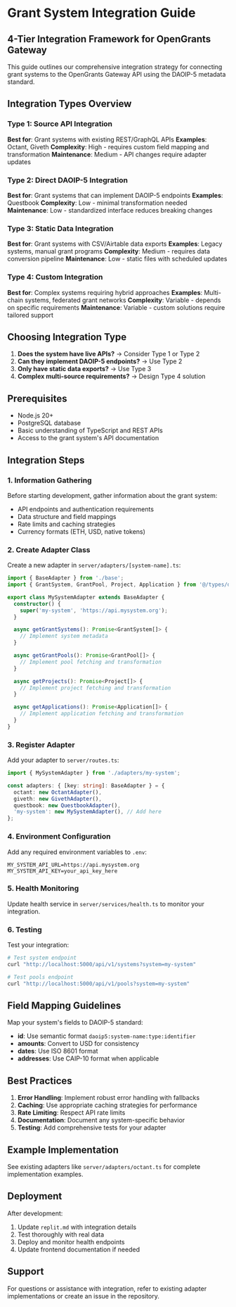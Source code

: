 # Grant System Integration Guide

## 4-Tier Integration Framework for OpenGrants Gateway

This guide outlines our comprehensive integration strategy for connecting grant systems to the OpenGrants Gateway API using the DAOIP-5 metadata standard.

## Integration Types Overview

### Type 1: Source API Integration
**Best for**: Grant systems with existing REST/GraphQL APIs
**Examples**: Octant, Giveth
**Complexity**: High - requires custom field mapping and transformation
**Maintenance**: Medium - API changes require adapter updates

### Type 2: Direct DAOIP-5 Integration  
**Best for**: Grant systems that can implement DAOIP-5 endpoints
**Examples**: Questbook
**Complexity**: Low - minimal transformation needed
**Maintenance**: Low - standardized interface reduces breaking changes

### Type 3: Static Data Integration
**Best for**: Grant systems with CSV/Airtable data exports
**Examples**: Legacy systems, manual grant programs
**Complexity**: Medium - requires data conversion pipeline
**Maintenance**: Low - static files with scheduled updates

### Type 4: Custom Integration
**Best for**: Complex systems requiring hybrid approaches
**Examples**: Multi-chain systems, federated grant networks
**Complexity**: Variable - depends on specific requirements
**Maintenance**: Variable - custom solutions require tailored support

## Choosing Integration Type

1. **Does the system have live APIs?** → Consider Type 1 or Type 2
2. **Can they implement DAOIP-5 endpoints?** → Use Type 2
3. **Only have static data exports?** → Use Type 3
4. **Complex multi-source requirements?** → Design Type 4 solution

## Prerequisites

- Node.js 20+
- PostgreSQL database
- Basic understanding of TypeScript and REST APIs
- Access to the grant system's API documentation

## Integration Steps

### 1. Information Gathering

Before starting development, gather information about the grant system:

- API endpoints and authentication requirements
- Data structure and field mappings
- Rate limits and caching strategies
- Currency formats (ETH, USD, native tokens)

### 2. Create Adapter Class

Create a new adapter in `server/adapters/[system-name].ts`:

```typescript
import { BaseAdapter } from './base';
import { GrantSystem, GrantPool, Project, Application } from '@/types/daoip5';

export class MySystemAdapter extends BaseAdapter {
  constructor() {
    super('my-system', 'https://api.mysystem.org');
  }

  async getGrantSystems(): Promise<GrantSystem[]> {
    // Implement system metadata
  }

  async getGrantPools(): Promise<GrantPool[]> {
    // Implement pool fetching and transformation
  }

  async getProjects(): Promise<Project[]> {
    // Implement project fetching and transformation
  }

  async getApplications(): Promise<Application[]> {
    // Implement application fetching and transformation
  }
}
```

### 3. Register Adapter

Add your adapter to `server/routes.ts`:

```typescript
import { MySystemAdapter } from './adapters/my-system';

const adapters: { [key: string]: BaseAdapter } = {
  octant: new OctantAdapter(),
  giveth: new GivethAdapter(),
  questbook: new QuestbookAdapter(),
  'my-system': new MySystemAdapter(), // Add here
};
```

### 4. Environment Configuration

Add any required environment variables to `.env`:

```
MY_SYSTEM_API_URL=https://api.mysystem.org
MY_SYSTEM_API_KEY=your_api_key_here
```

### 5. Health Monitoring

Update health service in `server/services/health.ts` to monitor your integration.

### 6. Testing

Test your integration:

```bash
# Test system endpoint
curl "http://localhost:5000/api/v1/systems?system=my-system"

# Test pools endpoint
curl "http://localhost:5000/api/v1/pools?system=my-system"
```

## Field Mapping Guidelines

Map your system's fields to DAOIP-5 standard:

- **id**: Use semantic format `daoip5:system-name:type:identifier`
- **amounts**: Convert to USD for consistency
- **dates**: Use ISO 8601 format
- **addresses**: Use CAIP-10 format when applicable

## Best Practices

1. **Error Handling**: Implement robust error handling with fallbacks
2. **Caching**: Use appropriate caching strategies for performance
3. **Rate Limiting**: Respect API rate limits
4. **Documentation**: Document any system-specific behavior
5. **Testing**: Add comprehensive tests for your adapter

## Example Implementation

See existing adapters like `server/adapters/octant.ts` for complete implementation examples.

## Deployment

After development:

1. Update `replit.md` with integration details
2. Test thoroughly with real data
3. Deploy and monitor health endpoints
4. Update frontend documentation if needed

## Support

For questions or assistance with integration, refer to existing adapter implementations or create an issue in the repository.